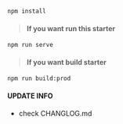 
```
npm install
```

> #### If you want run this starter
```
npm run serve
```

> #### If you want build starter
```
npm run build:prod
```


#### UPDATE INFO
- check CHANGLOG.md

